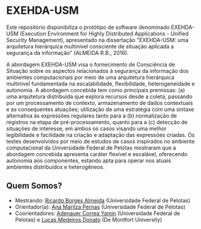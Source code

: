 # EXEHDA-USM

Este repositório disponibiliza o protótipo de software denominado EXEHDA-USM (Execution Environment for Highly Distributed Applications - Unified Security Management), apresentado na dissertação "EXEHDA-USM: uma arquitetura hierárquica multinível consciente de situação aplicada a segurança da informação" (ALMEIDA R.B., 2016).

A abordagem EXEHDA-USM visa o fornecimento de Consciência de Situação sobre os aspectos relacionados à segurança da informação dos ambientes computacionais por meio de uma arquitetura hierárquica multinível fundamentada na escalabilidade, flexibilidade, heterogeneidade e autonomia. A abordagem concebida tem como principais premissas: (a) uma arquitetura distribuída que explora recursos desde a coleta, passando por um processamento de contexto, armazenamento de dados contextuais e as consequentes atuações; utilização de uma estratégia com uma sintaxe alternativa às expressões regulares tanto para a (b) normalização de registros na etapa de pré-processamento, quanto para a (c) detecção de situações de interesse, em ambos os casos visando uma melhor legibilidade e facilidade na criação e adaptação das expressões criadas. Os testes desenvolvidos por meio de estudos de casos inspirados no ambiente computacional da Universidade Federal de Pelotas mostraram que a abordagem concebida apresenta caráter flexível e escalável, oferecendo autonomia aos componentes, estando apta para operar nos atuais ambientes distribuídos e heterogêneos.


## Quem Somos?

* Mestrando: [Ricardo Borges Almeida](http://buscatextual.cnpq.br/buscatextual/visualizacv.do?id=K4464670A9) (Universidade Federal de Pelotas)
* Orientador(a): [Ana Marilza Pernas](http://buscatextual.cnpq.br/buscatextual/visualizacv.do?id=K4732420Y8) (Universidade Federal de Pelotas)
* Coorientadores: [Adenauer Correa Yamin](http://buscatextual.cnpq.br/buscatextual/visualizacv.do?id=K4707199E9) (Universidade Federal de Pelotas) e [Lucas Medeiros Donato](https://www.linkedin.com/in/lucasdonato?authType=NAME_SEARCH&authToken=-vKW&locale=en_US&trk=tyah&trkInfo=clickedVertical%3Amynetwork%2CclickedEntityId%3A19709630%2CauthType%3ANAME_SEARCH%2Cidx%3A1-1-1%2CtarId%3A1458004528285%2Ctas%3ALucas%20Donato) (De Montfort University)

